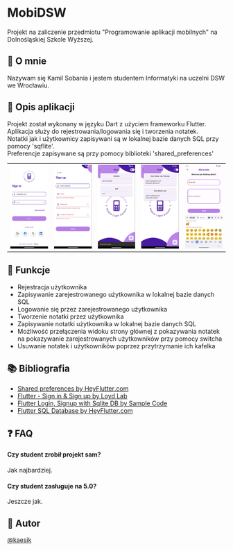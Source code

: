 
# MobiDSW

Projekt na zaliczenie przedmiotu "Programowanie aplikacji mobilnych" na Dolnośląskiej Szkole Wyższej.


## 🚀 O mnie
Nazywam się Kamil Sobania i jestem studentem Informatyki na uczelni DSW we Wrocławiu.


## 📝 Opis aplikacji

Projekt został wykonany w języku Dart z użyciem frameworku Flutter.\
Aplikacja służy do rejestrowania/logowania się i tworzenia notatek.\
Notatki jak i użytkownicy zapisywani są w lokalnej bazie danych SQL przy pomocy 'sqflite'.\
Preferencje zapisywane są przy pomocy biblioteki 'shared_preferences'

<table>
  <tr>
    <th>
<img src="https://github.com/kaesik/dsw_aplikacje_mobilne_projekt/blob/7a5eb0107cbf3d55d4297aa5858d7431a7b10749/assets/screenshots/sc1.png" width="250">
    </th>
    <th>
<img src="https://github.com/kaesik/dsw_aplikacje_mobilne_projekt/blob/7a5eb0107cbf3d55d4297aa5858d7431a7b10749/assets/screenshots/sc2.png" width="250">
    </th>
    <th>
<img src="https://github.com/kaesik/dsw_aplikacje_mobilne_projekt/blob/7a5eb0107cbf3d55d4297aa5858d7431a7b10749/assets/screenshots/sc3.png" width="250">
  </th> 
  <th>
<img src="https://github.com/kaesik/dsw_aplikacje_mobilne_projekt/blob/7a5eb0107cbf3d55d4297aa5858d7431a7b10749/assets/screenshots/sc4.png" width="250">
  </th>
    <th>
<img src="https://github.com/kaesik/dsw_aplikacje_mobilne_projekt/blob/7a5eb0107cbf3d55d4297aa5858d7431a7b10749/assets/screenshots/sc5.png" width="250">
    </th>
  </tr>   
</table>


## 💩 Funkcje

- Rejestracja użytkownika
- Zapisywanie zarejestrowanego użytkownika w lokalnej bazie danych SQL
- Logowanie się przez zarejestrowanego użytkownika
- Tworzenie notatki przez użytkownika
- Zapisywanie notatki użytkownika w lokalnej bazie danych SQL
- Możliwość przełączenia widoku strony głównej z pokazywania notatek na pokazywanie zarejestrowanych użytkowników przy pomocy switcha
- Usuwanie notatek i użytkowników poprzez przytrzymanie ich kafelka
## 📚 Bibliografia

 - [Shared preferences by HeyFlutter․com](https://www.youtube.com/watch?v=-btxQ6p-VpQ&ab_channel=HeyFlutter%E2%80%A4com)
 - [Flutter - Sign in & Sign up by Loyd Lab](https://www.youtube.com/watch?v=5gksxBDR87o&ab_channel=LoydLab)
 - [Flutter Login, Signup with Sqlite DB by Sample Code](https://www.youtube.com/watch?v=8sC9paqJJjI&ab_channel=SampleCode)
 - [Flutter SQL Database by HeyFlutter․com](https://www.youtube.com/watch?v=9kbt4SBKhm0&ab_channel=HeyFlutter%E2%80%A4com)


## ❓ FAQ

#### Czy student zrobił projekt sam?
Jak najbardziej.

#### Czy student zasługuje na 5.0?
Jeszcze jak.


## 🧑 Autor

[@kaesik](https://www.github.com/kaesik)

